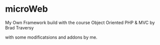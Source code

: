 # microWeb
My Own Framework build with the course Object Oriented PHP &amp; MVC by Brad Traversy

with some modificatsions and addons by me.
